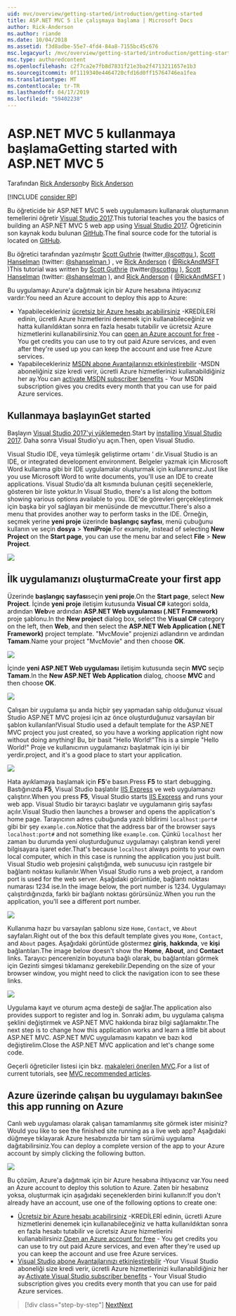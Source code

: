 ```yaml
---
uid: mvc/overview/getting-started/introduction/getting-started
title: ASP.NET MVC 5 ile çalışmaya başlama | Microsoft Docs
author: Rick-Anderson
ms.author: riande
ms.date: 10/04/2018
ms.assetid: f3d8adbe-55e7-4fd4-84a8-7155bc45c676
msc.legacyurl: /mvc/overview/getting-started/introduction/getting-started
msc.type: authoredcontent
ms.openlocfilehash: c2f7ca2e7fb8d7831f21e3ba2f4713211657e1b3
ms.sourcegitcommit: 0f1119340e4464720cfd16d0ff15764746ea1fea
ms.translationtype: MT
ms.contentlocale: tr-TR
ms.lasthandoff: 04/17/2019
ms.locfileid: "59402238"
---
```

# <a name="getting-started-with-aspnet-mvc-5"></a><span data-ttu-id="5d69f-102">ASP.NET MVC 5 kullanmaya başlama</span><span class="sxs-lookup"><span data-stu-id="5d69f-102">Getting started with ASP.NET MVC 5</span></span>

<span data-ttu-id="5d69f-103">Tarafından [Rick Anderson]((https://twitter.com/RickAndMSFT))</span><span class="sxs-lookup"><span data-stu-id="5d69f-103">by [Rick Anderson]((https://twitter.com/RickAndMSFT))</span></span>

[!INCLUDE [consider RP](../../../../includes/razor.md)]

<span data-ttu-id="5d69f-104">Bu öğreticide bir ASP.NET MVC 5 web uygulamasını kullanarak oluşturmanın temellerini öğretir [Visual Studio 2017](https://visualstudio.microsoft.com/downloads/?utm_medium=microsoft&utm_source=docs.microsoft.com&utm_campaign=button+cta&utm_content=download+vs2017).</span><span class="sxs-lookup"><span data-stu-id="5d69f-104">This tutorial teaches you the basics of building an ASP.NET MVC 5 web app using [Visual Studio 2017](https://visualstudio.microsoft.com/downloads/?utm_medium=microsoft&utm_source=docs.microsoft.com&utm_campaign=button+cta&utm_content=download+vs2017).</span></span> <span data-ttu-id="5d69f-105">Öğreticinin son kaynak kodu bulunan [GitHub](https://github.com/aspnet/AspNetDocs/tree/master/aspnet/mvc/overview/getting-started/introduction/sample/MvcMovie/MvcMovie).</span><span class="sxs-lookup"><span data-stu-id="5d69f-105">The final source code for the tutorial is located on [GitHub](https://github.com/aspnet/AspNetDocs/tree/master/aspnet/mvc/overview/getting-started/introduction/sample/MvcMovie/MvcMovie).</span></span>

<span data-ttu-id="5d69f-106">Bu öğretici tarafından yazılmıştır [Scott Guthrie](https://weblogs.asp.net/scottgu/) (twitter[ @scottgu ](https://twitter.com/scottgu) ), [Scott Hanselman](http://www.hanselman.com/blog/) (twitter: [ @shanselman ](https://twitter.com/shanselman) ) , ve [Rick Anderson](https://twitter.com/RickAndMSFT) ( [ @RickAndMSFT ](https://twitter.com/#!/RickAndMSFT) )</span><span class="sxs-lookup"><span data-stu-id="5d69f-106">This tutorial was written by [Scott Guthrie](https://weblogs.asp.net/scottgu/) (twitter[@scottgu](https://twitter.com/scottgu) ), [Scott Hanselman](http://www.hanselman.com/blog/) (twitter: [@shanselman](https://twitter.com/shanselman) ), and [Rick Anderson](https://twitter.com/RickAndMSFT) ( [@RickAndMSFT](https://twitter.com/#!/RickAndMSFT) )</span></span>

<span data-ttu-id="5d69f-107">Bu uygulamayı Azure'a dağıtmak için bir Azure hesabına ihtiyacınız vardır:</span><span class="sxs-lookup"><span data-stu-id="5d69f-107">You need an Azure account to deploy this app to Azure:</span></span>

- <span data-ttu-id="5d69f-108">Yapabilecekleriniz [ücretsiz bir Azure hesabı açabilirsiniz](https://azure.microsoft.com/pricing/free-trial/?WT.mc_id=A443DD604) -KREDİLERİ edinin, ücretli Azure hizmetlerini denemek için kullanabileceğiniz ve hatta kullanıldıktan sonra en fazla hesabı tutabilir ve ücretsiz Azure hizmetlerini kullanabilirsiniz.</span><span class="sxs-lookup"><span data-stu-id="5d69f-108">You can [open an Azure account for free](https://azure.microsoft.com/pricing/free-trial/?WT.mc_id=A443DD604) - You get credits you can use to try out paid Azure services, and even after they're used up you can keep the account and use free Azure services.</span></span>
- <span data-ttu-id="5d69f-109">Yapabilecekleriniz [MSDN abone Avantajlarınızı etkinleştirebilir](https://azure.microsoft.com/pricing/member-offers/msdn-benefits-details/?WT.mc_id=A443DD604) -MSDN aboneliğiniz size kredi verir, ücretli Azure hizmetlerinizi kullanabildiğiniz her ay.</span><span class="sxs-lookup"><span data-stu-id="5d69f-109">You can [activate MSDN subscriber benefits](https://azure.microsoft.com/pricing/member-offers/msdn-benefits-details/?WT.mc_id=A443DD604) - Your MSDN subscription gives you credits every month that you can use for paid Azure services.</span></span>

## <a name="get-started"></a><span data-ttu-id="5d69f-110">Kullanmaya başlayın</span><span class="sxs-lookup"><span data-stu-id="5d69f-110">Get started</span></span>

<span data-ttu-id="5d69f-111">Başlayın [Visual Studio 2017'yi yüklemeden](https://visualstudio.microsoft.com/downloads/?utm_medium=microsoft&utm_source=docs.microsoft.com&utm_campaign=button+cta&utm_content=download+vs2017).</span><span class="sxs-lookup"><span data-stu-id="5d69f-111">Start by [installing Visual Studio 2017](https://visualstudio.microsoft.com/downloads/?utm_medium=microsoft&utm_source=docs.microsoft.com&utm_campaign=button+cta&utm_content=download+vs2017).</span></span> <span data-ttu-id="5d69f-112">Daha sonra Visual Studio'yu açın.</span><span class="sxs-lookup"><span data-stu-id="5d69f-112">Then, open Visual Studio.</span></span>

<span data-ttu-id="5d69f-113">Visual Studio IDE, veya tümleşik geliştirme ortamı ' dir.</span><span class="sxs-lookup"><span data-stu-id="5d69f-113">Visual Studio is an IDE, or integrated development environment.</span></span> <span data-ttu-id="5d69f-114">Belgeler yazmak için Microsoft Word kullanma gibi bir IDE uygulamalar oluşturmak için kullanırsınız.</span><span class="sxs-lookup"><span data-stu-id="5d69f-114">Just like you use Microsoft Word to write documents, you'll use an IDE to create applications.</span></span> <span data-ttu-id="5d69f-115">Visual Studio'da alt kısmında bulunan çeşitli seçeneklerle, gösteren bir liste yoktur.</span><span class="sxs-lookup"><span data-stu-id="5d69f-115">In Visual Studio, there's a list along the bottom showing various options available to you.</span></span> <span data-ttu-id="5d69f-116">IDE'de görevleri gerçekleştirmek için başka bir yol sağlayan bir menüsünde de mevcuttur.</span><span class="sxs-lookup"><span data-stu-id="5d69f-116">There's also a menu that provides another way to perform tasks in the IDE.</span></span> <span data-ttu-id="5d69f-117">Örneğin, seçmek yerine **yeni proje** üzerinde **başlangıç sayfası**, menü çubuğunu kullanın ve seçin **dosya** > **YeniProje**.</span><span class="sxs-lookup"><span data-stu-id="5d69f-117">For example, instead of selecting **New Project** on the **Start page**, you can use the menu bar and select **File** > **New Project**.</span></span>

![](getting-started/_static/image1.png)

## <a name="create-your-first-app"></a><span data-ttu-id="5d69f-118">İlk uygulamanızı oluşturma</span><span class="sxs-lookup"><span data-stu-id="5d69f-118">Create your first app</span></span>

<span data-ttu-id="5d69f-119">Üzerinde **başlangıç sayfası**seçin **yeni proje**.</span><span class="sxs-lookup"><span data-stu-id="5d69f-119">On the **Start page**, select **New Project**.</span></span> <span data-ttu-id="5d69f-120">İçinde **yeni proje** iletişim kutusunda **Visual C#** kategori solda, ardından **Web**ve ardından **ASP.NET Web uygulaması (.NET Framework)**  proje şablonu.</span><span class="sxs-lookup"><span data-stu-id="5d69f-120">In the **New project** dialog box, select the **Visual C#** category on the left, then **Web**, and then select the **ASP.NET Web Application (.NET Framework)** project template.</span></span> <span data-ttu-id="5d69f-121">"MvcMovie" projenizi adlandırın ve ardından **Tamam**.</span><span class="sxs-lookup"><span data-stu-id="5d69f-121">Name your project "MvcMovie" and then choose **OK**.</span></span>

![](getting-started/_static/image2.png)

<span data-ttu-id="5d69f-122">İçinde **yeni ASP.NET Web uygulaması** iletişim kutusunda seçin **MVC** seçip **Tamam**.</span><span class="sxs-lookup"><span data-stu-id="5d69f-122">In the **New ASP.NET Web Application** dialog, choose **MVC** and then choose **OK**.</span></span>

![](getting-started/_static/image3.png)

<span data-ttu-id="5d69f-123">Çalışan bir uygulama şu anda hiçbir şey yapmadan sahip olduğunuz visual Studio ASP.NET MVC projesi için az önce oluşturduğunuz varsayılan bir şablon kullanılan!</span><span class="sxs-lookup"><span data-stu-id="5d69f-123">Visual Studio used a default template for the ASP.NET MVC project you just created, so you have a working application right now without doing anything!</span></span> <span data-ttu-id="5d69f-124">Bu, bir basit "Hello World!"</span><span class="sxs-lookup"><span data-stu-id="5d69f-124">This is a simple "Hello World!"</span></span> <span data-ttu-id="5d69f-125">Proje ve kullanıcının uygulamanızı başlatmak için iyi bir yerdir.</span><span class="sxs-lookup"><span data-stu-id="5d69f-125">project, and it's a good place to start your application.</span></span>

![](getting-started/_static/image4.png)

<span data-ttu-id="5d69f-126">Hata ayıklamaya başlamak için **F5**'e basın.</span><span class="sxs-lookup"><span data-stu-id="5d69f-126">Press **F5** to start debugging.</span></span> <span data-ttu-id="5d69f-127">Bastığınızda **F5**, Visual Studio başlatılır [IIS Express](/iis/extensions/introduction-to-iis-express/iis-express-overview) ve web uygulamanızı çalıştırır.</span><span class="sxs-lookup"><span data-stu-id="5d69f-127">When you press **F5**, Visual Studio starts [IIS Express](/iis/extensions/introduction-to-iis-express/iis-express-overview) and runs your web app.</span></span> <span data-ttu-id="5d69f-128">Visual Studio bir tarayıcı başlatır ve uygulamanın giriş sayfası açılır.</span><span class="sxs-lookup"><span data-stu-id="5d69f-128">Visual Studio then launches a browser and opens the application's home page.</span></span> <span data-ttu-id="5d69f-129">Tarayıcının adres çubuğunda yazılı bildirimi `localhost:port#` gibi bir şey `example.com`.</span><span class="sxs-lookup"><span data-stu-id="5d69f-129">Notice that the address bar of the browser says `localhost:port#` and not something like `example.com`.</span></span> <span data-ttu-id="5d69f-130">Çünkü `localhost` her zaman bu durumda yeni oluşturduğunuz uygulamayı çalıştıran kendi yerel bilgisayara işaret eder.</span><span class="sxs-lookup"><span data-stu-id="5d69f-130">That's because `localhost` always points to your own local computer, which in this case is running the application you just built.</span></span> <span data-ttu-id="5d69f-131">Visual Studio web projesini çalıştığında, web sunucusu için rastgele bir bağlantı noktası kullanılır.</span><span class="sxs-lookup"><span data-stu-id="5d69f-131">When Visual Studio runs a web project, a random port is used for the web server.</span></span> <span data-ttu-id="5d69f-132">Aşağıdaki görüntüde, bağlantı noktası numarası 1234 ise.</span><span class="sxs-lookup"><span data-stu-id="5d69f-132">In the image below, the port number is 1234.</span></span> <span data-ttu-id="5d69f-133">Uygulamayı çalıştırdığınızda, farklı bir bağlantı noktası görürsünüz.</span><span class="sxs-lookup"><span data-stu-id="5d69f-133">When you run the application, you'll see a different port number.</span></span>

![](getting-started/_static/image5.png)

<span data-ttu-id="5d69f-134">Kullanıma hazır bu varsayılan şablonu size `Home`, `Contact`, ve `About` sayfaları.</span><span class="sxs-lookup"><span data-stu-id="5d69f-134">Right out of the box this default template gives you `Home`, `Contact`, and `About` pages.</span></span> <span data-ttu-id="5d69f-135">Aşağıdaki görüntüde göstermez **giriş**, **hakkında**, ve **kişi** bağlantıları.</span><span class="sxs-lookup"><span data-stu-id="5d69f-135">The image below doesn't show the **Home**, **About**, and **Contact** links.</span></span> <span data-ttu-id="5d69f-136">Tarayıcı pencerenizin boyutuna bağlı olarak, bu bağlantıları görmek için Gezinti simgesi tıklamanız gerekebilir.</span><span class="sxs-lookup"><span data-stu-id="5d69f-136">Depending on the size of your browser window, you might need to click the navigation icon to see these links.</span></span>

![](getting-started/_static/image6.png)

<span data-ttu-id="5d69f-137">Uygulama kayıt ve oturum açma desteği de sağlar.</span><span class="sxs-lookup"><span data-stu-id="5d69f-137">The application also provides support to register and log in.</span></span> <span data-ttu-id="5d69f-138">Sonraki adım, bu uygulama çalışma şeklini değiştirmek ve ASP.NET MVC hakkında biraz bilgi sağlamaktır.</span><span class="sxs-lookup"><span data-stu-id="5d69f-138">The next step is to change how this application works and learn a little bit about ASP.NET MVC.</span></span> <span data-ttu-id="5d69f-139">ASP.NET MVC uygulamasını kapatın ve bazı kod değiştirelim.</span><span class="sxs-lookup"><span data-stu-id="5d69f-139">Close the ASP.NET MVC application and let's change some code.</span></span>

<span data-ttu-id="5d69f-140">Geçerli öğreticiler listesi için bkz. [makaleleri önerilen MVC](../mvc-learning-sequence.md).</span><span class="sxs-lookup"><span data-stu-id="5d69f-140">For a list of current tutorials, see [MVC recommended articles](../mvc-learning-sequence.md).</span></span>

## <a name="see-this-app-running-on-azure"></a><span data-ttu-id="5d69f-141">Azure üzerinde çalışan bu uygulamayı bakın</span><span class="sxs-lookup"><span data-stu-id="5d69f-141">See this app running on Azure</span></span>

<span data-ttu-id="5d69f-142">Canlı web uygulaması olarak çalışan tamamlanmış site görmek ister misiniz?</span><span class="sxs-lookup"><span data-stu-id="5d69f-142">Would you like to see the finished site running as a live web app?</span></span> <span data-ttu-id="5d69f-143">Aşağıdaki düğmeye tıklayarak Azure hesabınızda bir tam sürümü uygulama dağıtabilirsiniz.</span><span class="sxs-lookup"><span data-stu-id="5d69f-143">You can deploy a complete version of the app to your Azure account by simply clicking the following button.</span></span>

[![](https://azuredeploy.net/deploybutton.png)](https://azuredeploy.net/?repository=https://github.com/aspnet/AspNetDocs/tree/master/aspnet/mvc/overview/getting-started/introduction/sample/MvcMovie&amp;WT.mc_id=deploy_azure_aspnet)

<span data-ttu-id="5d69f-144">Bu çözüm, Azure'a dağıtmak için bir Azure hesabına ihtiyacınız var.</span><span class="sxs-lookup"><span data-stu-id="5d69f-144">You need an Azure account to deploy this solution to Azure.</span></span> <span data-ttu-id="5d69f-145">Zaten bir hesabınız yoksa, oluşturmak için aşağıdaki seçeneklerden birini kullanın:</span><span class="sxs-lookup"><span data-stu-id="5d69f-145">If you don't already have an account, use one of the following options to create one:</span></span>

- <span data-ttu-id="5d69f-146">[Ücretsiz bir Azure hesabı açabilirsiniz](https://azure.microsoft.com/pricing/free-trial/?WT.mc_id=A443DD604) -KREDİLERİ edinin, ücretli Azure hizmetlerini denemek için kullanabileceğiniz ve hatta kullanıldıktan sonra en fazla hesabı tutabilir ve ücretsiz Azure hizmetlerini kullanabilirsiniz.</span><span class="sxs-lookup"><span data-stu-id="5d69f-146">[Open an Azure account for free](https://azure.microsoft.com/pricing/free-trial/?WT.mc_id=A443DD604) - You get credits you can use to try out paid Azure services, and even after they're used up you can keep the account and use free Azure services.</span></span>
- <span data-ttu-id="5d69f-147">[Visual Studio abone Avantajlarınızı etkinleştirebilir](https://azure.microsoft.com/pricing/member-offers/credit-for-visual-studio-subscribers) -Your Visual Studio aboneliği size kredi verir, ücretli Azure hizmetlerinizi kullanabildiğiniz her ay.</span><span class="sxs-lookup"><span data-stu-id="5d69f-147">[Activate Visual Studio subscriber benefits](https://azure.microsoft.com/pricing/member-offers/credit-for-visual-studio-subscribers) - Your Visual Studio subscription gives you credits every month that you can use for paid Azure services.</span></span>

> [!div class="step-by-step"]
> [<span data-ttu-id="5d69f-148">Next</span><span class="sxs-lookup"><span data-stu-id="5d69f-148">Next</span></span>](adding-a-controller.md)
